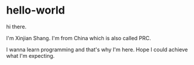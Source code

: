 # hello-world

hi there.

I'm Xinjian Shang. I'm from China which is also called PRC.

I wanna learn programming and that's why I'm here. Hope I could achieve what I'm expecting.

